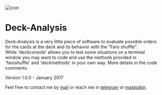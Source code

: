![icon](https://gitlab.com/rodrigovalla/deck-analysis/-/raw/master/assets/img/icon_64.png)
# Deck-Analysis

Deck-Analysis is a very little piece of software to evaluate possible orders for the cards
at the deck and its behavior with the "Faro shuffle".  
While 'deckconsole' allows you to test some situations on a terminal window you may want to
code and use the methods provided in 'faroshuffle' and 'deckmethods' in your own way.
More details in the code comments.

Version 1.0.0 - January 2017

Feel free to contact me by [mail](mailto:rodrigovalla@protonmail.ch) or reach me in
[telegram](https://t.me/rvalla) or [mastodon](https://fosstodon.org/@rvalla).

